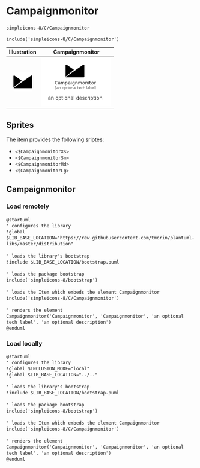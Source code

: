 # Campaignmonitor


```text
simpleicons-8/C/Campaignmonitor
```

```text
include('simpleicons-8/C/Campaignmonitor')
```



| Illustration | Campaignmonitor |
| :---: | :---: |
| ![illustration for Illustration](../../simpleicons-8/C/Campaignmonitor.png) | ![illustration for Campaignmonitor](../../simpleicons-8/C/Campaignmonitor.Local.png) |



## Sprites
The item provides the following sriptes:

- `<$CampaignmonitorXs>`
- `<$CampaignmonitorSm>`
- `<$CampaignmonitorMd>`
- `<$CampaignmonitorLg>`





## Campaignmonitor

### Load remotely
```plantuml
@startuml
' configures the library
!global $LIB_BASE_LOCATION="https://raw.githubusercontent.com/tmorin/plantuml-libs/master/distribution"

' loads the library's bootstrap
!include $LIB_BASE_LOCATION/bootstrap.puml

' loads the package bootstrap
include('simpleicons-8/bootstrap')

' loads the Item which embeds the element Campaignmonitor
include('simpleicons-8/C/Campaignmonitor')

' renders the element
Campaignmonitor('Campaignmonitor', 'Campaignmonitor', 'an optional tech label', 'an optional description')
@enduml
```

### Load locally
```plantuml
@startuml
' configures the library
!global $INCLUSION_MODE="local"
!global $LIB_BASE_LOCATION="../.."

' loads the library's bootstrap
!include $LIB_BASE_LOCATION/bootstrap.puml

' loads the package bootstrap
include('simpleicons-8/bootstrap')

' loads the Item which embeds the element Campaignmonitor
include('simpleicons-8/C/Campaignmonitor')

' renders the element
Campaignmonitor('Campaignmonitor', 'Campaignmonitor', 'an optional tech label', 'an optional description')
@enduml
```

